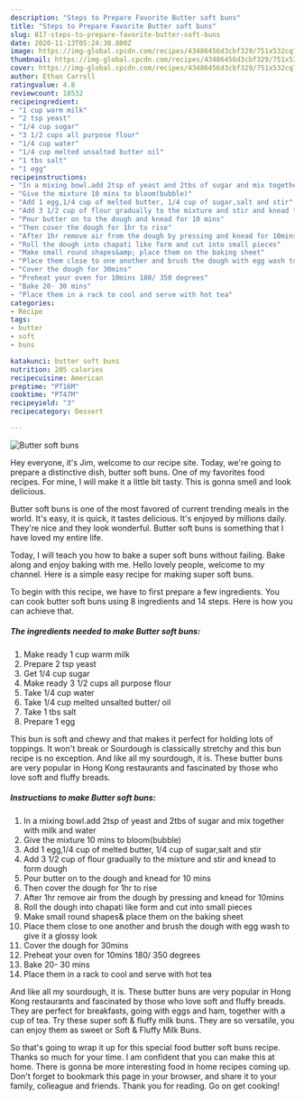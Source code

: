 ```yaml
---
description: "Steps to Prepare Favorite Butter soft buns"
title: "Steps to Prepare Favorite Butter soft buns"
slug: 817-steps-to-prepare-favorite-butter-soft-buns
date: 2020-11-13T05:24:30.800Z
image: https://img-global.cpcdn.com/recipes/43486456d3cbf329/751x532cq70/butter-soft-buns-recipe-main-photo.jpg
thumbnail: https://img-global.cpcdn.com/recipes/43486456d3cbf329/751x532cq70/butter-soft-buns-recipe-main-photo.jpg
cover: https://img-global.cpcdn.com/recipes/43486456d3cbf329/751x532cq70/butter-soft-buns-recipe-main-photo.jpg
author: Ethan Carroll
ratingvalue: 4.8
reviewcount: 18532
recipeingredient:
- "1 cup warm milk"
- "2 tsp yeast"
- "1/4 cup sugar"
- "3 1/2 cups all purpose flour"
- "1/4 cup water"
- "1/4 cup melted unsalted butter oil"
- "1 tbs salt"
- "1 egg"
recipeinstructions:
- "In a mixing bowl.add 2tsp of yeast and 2tbs of sugar and mix together with milk and water"
- "Give the mixture 10 mins to bloom(bubble)"
- "Add 1 egg,1/4 cup of melted butter, 1/4 cup of sugar,salt and stir"
- "Add 3 1/2 cup of flour gradually to the mixture and stir and knead to form dough"
- "Pour butter on to the dough and knead for 10 mins"
- "Then cover the dough for 1hr to rise"
- "After 1hr remove air from the dough by pressing and knead for 10mins"
- "Roll the dough into chapati like form and cut into small pieces"
- "Make small round shapes&amp; place them on the baking sheet"
- "Place them close to one another and brush the dough with egg wash to give it a glossy look"
- "Cover the dough for 30mins"
- "Preheat your oven for 10mins 180/ 350 degrees"
- "Bake 20- 30 mins"
- "Place them in a rack to cool and serve with hot tea"
categories:
- Recipe
tags:
- butter
- soft
- buns

katakunci: butter soft buns 
nutrition: 205 calories
recipecuisine: American
preptime: "PT16M"
cooktime: "PT47M"
recipeyield: "3"
recipecategory: Dessert

---
```



![Butter soft buns](https://img-global.cpcdn.com/recipes/43486456d3cbf329/751x532cq70/butter-soft-buns-recipe-main-photo.jpg)

Hey everyone, it's Jim, welcome to our recipe site. Today, we're going to prepare a distinctive dish, butter soft buns. One of my favorites food recipes. For mine, I will make it a little bit tasty. This is gonna smell and look delicious.

Butter soft buns is one of the most favored of current trending meals in the world. It's easy, it is quick, it tastes delicious. It's enjoyed by millions daily. They're nice and they look wonderful. Butter soft buns is something that I have loved my entire life.

Today, I will teach you how to bake a super soft buns without failing. Bake along and enjoy baking with me. Hello lovely people, welcome to my channel. Here is a simple easy recipe for making super soft buns.


To begin with this recipe, we have to first prepare a few ingredients. You can cook butter soft buns using 8 ingredients and 14 steps. Here is how you can achieve that.

<!--inarticleads1-->

##### The ingredients needed to make Butter soft buns:

1. Make ready 1 cup warm milk
1. Prepare 2 tsp yeast
1. Get 1/4 cup sugar
1. Make ready 3 1/2 cups all purpose flour
1. Take 1/4 cup water
1. Take 1/4 cup melted unsalted butter/ oil
1. Take 1 tbs salt
1. Prepare 1 egg


This bun is soft and chewy and that makes it perfect for holding lots of toppings. It won&#39;t break or Sourdough is classically stretchy and this bun recipe is no exception. And like all my sourdough, it is. These butter buns are very popular in Hong Kong restaurants and fascinated by those who love soft and fluffy breads. 

<!--inarticleads2-->

##### Instructions to make Butter soft buns:

1. In a mixing bowl.add 2tsp of yeast and 2tbs of sugar and mix together with milk and water
1. Give the mixture 10 mins to bloom(bubble)
1. Add 1 egg,1/4 cup of melted butter, 1/4 cup of sugar,salt and stir
1. Add 3 1/2 cup of flour gradually to the mixture and stir and knead to form dough
1. Pour butter on to the dough and knead for 10 mins
1. Then cover the dough for 1hr to rise
1. After 1hr remove air from the dough by pressing and knead for 10mins
1. Roll the dough into chapati like form and cut into small pieces
1. Make small round shapes&amp; place them on the baking sheet
1. Place them close to one another and brush the dough with egg wash to give it a glossy look
1. Cover the dough for 30mins
1. Preheat your oven for 10mins 180/ 350 degrees
1. Bake 20- 30 mins
1. Place them in a rack to cool and serve with hot tea


And like all my sourdough, it is. These butter buns are very popular in Hong Kong restaurants and fascinated by those who love soft and fluffy breads. They are perfect for breakfasts, going with eggs and ham, together with a cup of tea. Try these super soft &amp; fluffy milk buns. They are so versatile, you can enjoy them as sweet or Soft &amp; Fluffy Milk Buns. 

So that's going to wrap it up for this special food butter soft buns recipe. Thanks so much for your time. I am confident that you can make this at home. There is gonna be more interesting food in home recipes coming up. Don't forget to bookmark this page in your browser, and share it to your family, colleague and friends. Thank you for reading. Go on get cooking!
